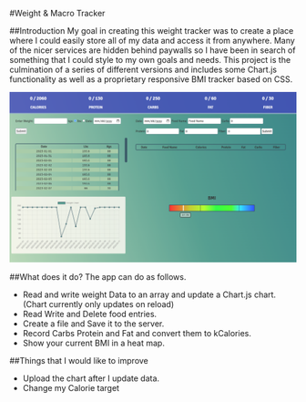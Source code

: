#Weight & Macro Tracker

##Introduction
My goal in creating this weight tracker was to create a place where I could easily store all of my data and access it from anywhere. Many of the nicer services are hidden behind paywalls so I have been in search of something that I could style to my own goals and needs. This project is the culmination of a series of different versions and includes some Chart.js functionality as well as a proprietary responsive BMI tracker based on CSS.

![FullImage](https://github.com/houstonmp/macrotracker/blob/main/Pictures/FullScreen.png)

##What does it do?
The app can do as follows.
* Read and write weight Data to an array and update a Chart.js chart. (Chart currently only updates on reload)
* Read Write and Delete food entries.
* Create a file and Save it to the server.
* Record Carbs Protein and Fat and convert them to kCalories.
* Show your current BMI in a heat map.

##Things that I would like to improve
* Upload the chart after I update data.
* Change my Calorie target

